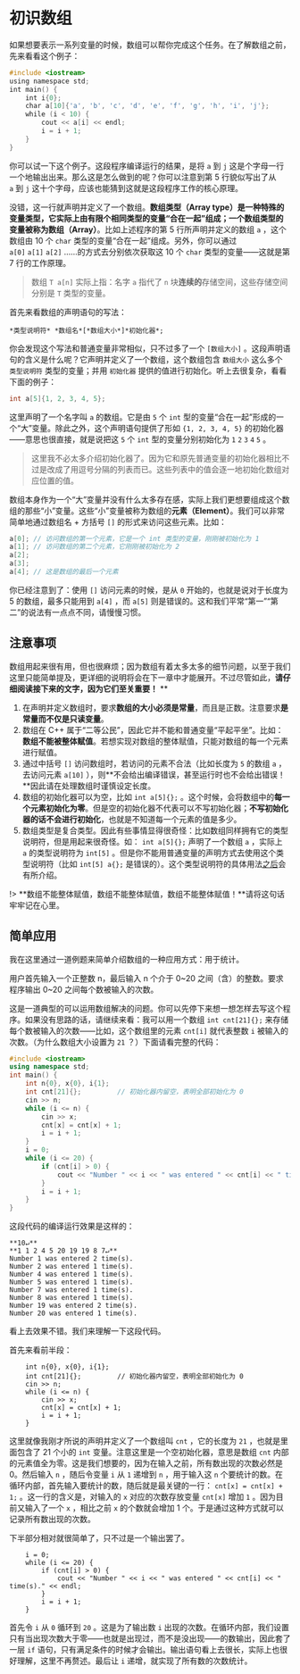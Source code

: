 # 初识数组

如果想要表示一系列变量的时候，数组可以帮你完成这个任务。在了解数组之前，先来看看这个例子：
```cpp
#include <iostream>
using namespace std;
int main() {
    int i{0};
    char a[10]{'a', 'b', 'c', 'd', 'e', 'f', 'g', 'h', 'i', 'j'};
    while (i < 10) {
        cout << a[i] << endl;
        i = i + 1;
    }
}

```
你可以试一下这个例子。这段程序编译运行的结果，是将 `a` 到 `j` 这是个字母一行一个地输出出来。那么这是怎么做到的呢？你可以注意到第 5 行貌似写出了从 `a` 到 `j` 这十个字母，应该也能猜到这就是这段程序工作的核心原理。

没错，这一行就声明并定义了一个数组。**数组类型（Array type）**是一种特殊的变量类型，它实际上由有限个相同类型的变量“合在一起”组成；一个数组类型的变量被称为**数组（Array）**。比如上述程序的第 5 行所声明并定义的数组 `a` ，这个数组由 10 个 `char` 类型的变量“合在一起”组成。另外，你可以通过 `a[0]` `a[1]` `a[2]` ……的方式去分别依次获取这 10 个 `char` 类型的变量——这就是第 7 行的工作原理。

> 数组 `T a[n]` 实际上指：名字 `a` 指代了 `n` 块**连续的**存储空间，这些存储空间分别是 `T` 类型的变量。

首先来看数组的声明语句的写法：

```sdsc
*类型说明符* *数组名*[*数组大小*]*初始化器*;
```

你会发现这个写法和普通变量非常相似，只不过多了一个 `[数组大小]` 。这段声明语句的含义是什么呢？它声明并定义了一个数组，这个数组包含 `数组大小` 这么多个 `类型说明符` 类型的变量；并用 `初始化器` 提供的值进行初始化。听上去很复杂，看看下面的例子：
```cpp
int a[5]{1, 2, 3, 4, 5};
```
这里声明了一个名字叫 `a` 的数组。它是由 `5` 个 `int` 型的变量“合在一起”形成的一个“大”变量。除此之外，这个声明语句提供了形如 `{1, 2, 3, 4, 5}` 的初始化器——意思也很直接，就是说把这 `5` 个 `int` 型的变量分别初始化为 `1` `2` `3` `4` `5` 。

> 这里我不必太多介绍初始化器了。因为它和原先普通变量的初始化器相比不过是改成了用逗号分隔的列表而已。这些列表中的值会逐一地初始化数组对应位置的值。

数组本身作为一个“大”变量并没有什么太多存在感，实际上我们更想要组成这个数组的那些“小”变量。这些“小”变量被称为数组的**元素（Element）**。我们可以非常简单地通过数组名 + 方括号 `[]` 的形式来访问这些元素。比如：
```cpp
a[0]; // 访问数组的第一个元素，它是一个 int 类型的变量，刚刚被初始化为 1
a[1]; // 访问数组的第二个元素，它刚刚被初始化为 2
a[2];
a[3];
a[4]; // 这是数组的最后一个元素
```
你已经注意到了：使用 `[]` 访问元素的时候，是从 `0` 开始的，也就是说对于长度为 5 的数组，最多只能用到 `a[4]` ，而 `a[5]` 则是错误的。这和我们平常“第一”“第二”的说法有一点点不同，请慢慢习惯。

## 注意事项

数组用起来很有用，但也很麻烦；因为数组有着太多太多的细节问题，以至于我们这里只能简单提及，更详细的说明将会在下一章中才能展开。不过尽管如此，**请仔细阅读接下来的文字，因为它们至关重要！**
**

1. 在声明并定义数组时，要求**数组的大小必须是常量**，而且是正数。注意要求**是常量而不仅是只读变量**。
2. 数组在 C++ 属于“二等公民”，因此它并不能和普通变量“平起平坐”。比如：**数组不能被整体赋值**。若想实现对数组的整体赋值，只能对数组的每一个元素进行赋值。
3. 通过中括号 `[]` 访问数组时，若访问的元素不合法（比如长度为 `5` 的数组 `a` ，去访问元素 `a[10]` ），则**不会给出编译错误，甚至运行时也不会给出错误！**因此请在处理数组时谨慎设定长度。
4. 数组的初始化器可以为空，比如 `int a[5]{};` 。这个时候，会将数组中的**每一个元素初始化为零**。但是空的初始化器不代表可以不写初始化器；**不写初始化器的话不会进行初始化**，也就是不知道每一个元素的值是多少。
5. 数组类型是复合类型。因此有些事情显得很奇怪：比如数组同样拥有它的类型说明符，但是用起来很奇怪。如： `int a[5]{};` 声明了一个数组 `a` ，实际上 `a` 的类型说明符为 `int[5]` 。但是你不能用普通变量的声明方式去使用这个类型说明符（比如 `int[5] a{};` 是错误的）。这个类型说明符的具体用法[之后](/ch02/part2/other_operator#sizeof-运算符)会有所介绍。

!> **数组不能整体赋值，数组不能整体赋值，数组不能整体赋值！**请将这句话牢牢记在心里。

## 简单应用

我在这里通过一道例题来简单介绍数组的一种应用方式：用于统计。

用户首先输入一个正整数 n，最后输入 n 个介于 0~20 之间（含）的整数。要求程序输出 0~20 之间每个数被输入的次数。

这是一道典型的可以运用数组解决的问题。你可以先停下来想一想怎样去写这个程序。如果没有思路的话，请继续来看：我可以用一个数组 `int cnt[21]{};` 来存储每个数被输入的次数——比如，这个数组里的元素 `cnt[i]` 就代表整数 `i` 被输入的次数。（为什么数组大小设置为 `21` ？）下面请看完整的代码：
```cpp
#include <iostream>
using namespace std;
int main() {
    int n{0}, x{0}, i{1};
    int cnt[21]{};         // 初始化器内留空，表明全部初始化为 0
    cin >> n;
    while (i <= n) {
        cin >> x;
        cnt[x] = cnt[x] + 1;
        i = i + 1;
    }
    i = 0;
    while (i <= 20) {
        if (cnt[i] > 0) {
            cout << "Number " << i << " was entered " << cnt[i] << " time(s)." << endl;
        }
        i = i + 1;
    }
}
```
这段代码的编译运行效果是这样的：

```io
**10↵**
**1 1 2 4 5 20 19 19 8 7↵**
Number 1 was entered 2 time(s).
Number 2 was entered 1 time(s).
Number 4 was entered 1 time(s).
Number 5 was entered 1 time(s).
Number 7 was entered 1 time(s).
Number 8 was entered 1 time(s).
Number 19 was entered 2 time(s).
Number 20 was entered 1 time(s).
```

看上去效果不错。我们来理解一下这段代码。

首先来看前半段：
<!-- ```cpp
    int n{0}, x{0}, i{1};
    int cnt[21]{};         // 初始化器内留空，表明全部初始化为 0
    cin >> n;
    while (i <= n) {
        cin >> x;
        cnt[x] = cnt[x] + 1;
        i = i + 1;
    }
``` -->
<pre data-lang="cpp" data-start="4" class="line-numbers"><code class="language-cpp">    int n{0}, x{0}, i{1};
    int cnt[21]{};         // 初始化器内留空，表明全部初始化为 0
    cin >> n;
    while (i <= n) {
        cin >> x;
        cnt[x] = cnt[x] + 1;
        i = i + 1;
    }</code></pre>

这里就像我刚才所说的声明并定义了一个数组叫 `cnt` ，它的长度为 `21` ，也就是里面包含了 21 个小的 `int` 变量。注意这里是一个空初始化器，意思是数组 `cnt` 内部的元素值全为零。这是我们想要的，因为在输入之前，所有数出现的次数必然是 0。然后输入 `n` ，随后令变量 `i` 从 `1` 递增到 `n` ，用于输入这 `n` 个要统计的数。在循环内部，首先输入要统计的数，随后就是最关键的一行： `cnt[x] = cnt[x] + 1;` 。这一行的含义是，对输入的 `x` 对应的次数存放变量 `cnt[x]` 增加 `1` 。因为目前又输入了一个 `x` ，相比之前 `x` 的个数就会增加 1 个。于是通过这种方式就可以记录所有数出现的次数。

下半部分相对就很简单了，只不过是一个输出罢了。
<!-- ```cpp
    i = 0;
    while (i <= 20) {
        if (cnt[i] > 0) {
            cout << "Number " << i << " was entered " << cnt[i] << " time(s)." << endl;
        }
        i = i + 1;
    }
``` -->
<pre data-lang="cpp" data-start="12" class="line-numbers"><code class="language-cpp">    i = 0;
    while (i <= 20) {
        if (cnt[i] > 0) {
            cout << "Number " << i << " was entered " << cnt[i] << " time(s)." << endl;
        }
        i = i + 1;
    }</code></pre>

首先令 `i` 从 `0` 循环到 `20` 。这是为了输出数 `i` 出现的次数。在循环内部，我们设置只有当出现次数大于零——也就是出现过，而不是没出现——的数输出，因此套了一层 `if` 语句，只有满足条件的时候才会输出。输出语句看上去很长，实际上也很好理解，这里不再赘述。最后让 `i` 递增，就实现了所有数的次数统计。
